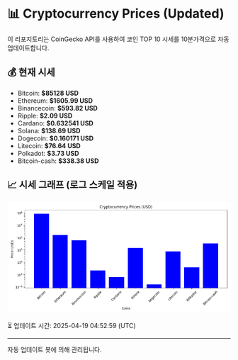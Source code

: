 
# 📊 Cryptocurrency Prices (Updated)

이 리포지토리는 CoinGecko API를 사용하여 코인 TOP 10 시세를 10분가격으로 자동 업데이트합니다.

## 💰 현재 시세
- Bitcoin: **$85128 USD**
- Ethereum: **$1605.99 USD**
- Binancecoin: **$593.82 USD**
- Ripple: **$2.09 USD**
- Cardano: **$0.632541 USD**
- Solana: **$138.69 USD**
- Dogecoin: **$0.160171 USD**
- Litecoin: **$76.64 USD**
- Polkadot: **$3.73 USD**
- Bitcoin-cash: **$338.38 USD**

## 📈 시세 그래프 (로그 스케일 적용)
![Crypto Prices](crypto_prices.png)

⏳ 업데이트 시간: 2025-04-19 04:52:59 (UTC)

---
자동 업데이트 봇에 의해 관리됩니다.
